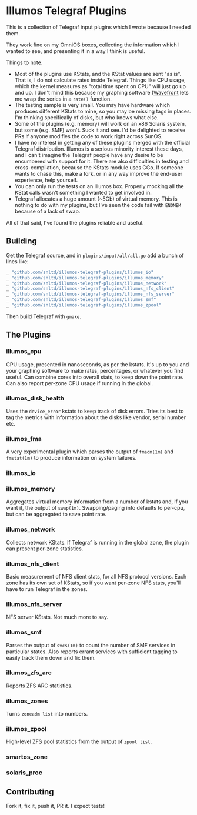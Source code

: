 # Illumos Telegraf Plugins

This is a collection of Telegraf input plugins which I wrote because I needed
them.

They work fine on my OmniOS boxes, collecting the information which I wanted
to see, and presenting it in a way I think is useful.

Things to note.

* Most of the plugins use KStats, and the KStat values are sent "as is". That
  is, I do not calculate rates inside Telegraf. Things like CPU usage, which
  the kernel measures as "total time spent on CPU" will just go up and up. I
  don't mind this because my graphing software
  ([Wavefront](https://wavefront.com) lets me wrap the series in a `rate()`
  function.
* The testing sample is very small. You may have hardware which produces
  different KStats to mine, so you may be missing tags in places. I'm thinking
  specifically of disks, but who knows what else.
* Some of the plugins (e.g. memory) will work on an x86 Solaris system, but
  some (e.g. SMF) won't. Suck it and see. I'd be delighted to receive  PRs if
  anyone modifies the code to work right across SunOS.
* I have no interest in getting any of these plugins merged with the official
  Telegraf distribution. Illumos is a serious minority interest these days,
  and I can't imagine the Telegraf people have any desire to be encumbered
  with support for it. There are also difficulties in testing and
  cross-compilation, because the KStats module uses CGo. If someone wants to
  chase this, make a fork, or in any way improve the end-user experience, help
  yourself.
* You can only run the tests on an Illumos box. Properly mocking all the KStat
  calls wasn't something I wanted to get involved in.
* Telegraf allocates a huge amount (~5Gb) of virtual memory. This is nothing
  to do with my plugins, but I've seen the code fail with `ENOMEM` because of
  a lack of swap.

All of that said, I've found the plugins reliable and useful.

## Building

Get the Telegraf source, and in `plugins/input/all/all.go` add a
bunch of lines like:

```go
_ "github.com/snltd/illumos-telegraf-plugins/illumos_io"
_ "github.com/snltd/illumos-telegraf-plugins/illumos_memory"
_ "github.com/snltd/illumos-telegraf-plugins/illumos_network"
_ "github.com/snltd/illumos-telegraf-plugins/illumos_nfs_client"
_ "github.com/snltd/illumos-telegraf-plugins/illumos_nfs_server"
_ "github.com/snltd/illumos-telegraf-plugins/illumos_smf"
_ "github.com/snltd/illumos-telegraf-plugins/illumos_zpool"
```

Then build Telegraf with `gmake`.

## The Plugins

### illumos_cpu
CPU usage, presented in nanoseconds, as per the kstats. It's up to you and
your graphing software to make rates, percentages, or whatever you find
useful. Can combine cores into overall stats, to keep down the point rate. Can
also report per-zone CPU usage if running in the global.

### illumos_disk_health
Uses the `device_error` kstats to keep track of disk errors. Tries its best to
tag the metrics with information about the disks like vendor, serial number
etc.

### illumos_fma
A very experimental plugin which parses the output of `fmadm(1m)` and
`fmstat(1m)` to produce information on system failures.

### illumos_io
### illumos_memory
Aggregates virtual memory information from a number of kstats and, if you want
it, the output of `swap(1m)`. Swapping/paging info defaults to per-cpu, but
can be aggregated to save point rate.

### illumos_network
Collects network KStats. If Telegraf is running in the global zone, the plugin
can present per-zone statistics.

### illumos_nfs_client
Basic measurement of NFS client stats, for all NFS protocol versions. Each
zone has its own set of KStats, so if you want per-zone NFS stats, you'll have
to run Telegraf in the zones.

### illumos_nfs_server
NFS server KStats. Not much more to say.

### illumos_smf
Parses the output of `svcs(1m)` to count the number of SMF services in
particular states. Also reports errant services with sufficient tagging to
easily track them down and fix them.

### illumos_zfs_arc
Reports ZFS ARC statistics.

### illumos_zones
Turns `zoneadm list` into numbers.

### illumos_zpool
High-level ZFS pool statistics from the output of `zpool list`.

### smartos_zone
### solaris_proc

## Contributing

Fork it, fix it, push it, PR it. I expect tests!
